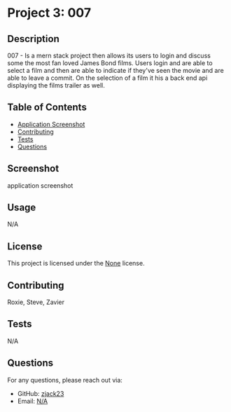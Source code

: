 # Project 3: 007


## Description

007 - Is a mern stack project then allows its users to login and discuss some the most fan loved James Bond films. Users login and are able to select a film and then are able to indicate if they've seen the movie and are able to leave a commit. On the selection of a film it his a back end api displaying the films trailer as well. 

## Table of Contents

- [Application Screenshot](#Screenshot)
- [Contributing](#contributing)
- [Tests](#tests)
- [Questions](#questions)

## Screenshot

application screenshot 

## Usage

N/A

## License

This project is licensed under the [None](https://opensource.org/licenses/None) license.

## Contributing

Roxie, Steve, Zavier

## Tests

N/A

## Questions

For any questions, please reach out via:

- GitHub: [zjack23](https://github.com/zjack23)
- Email: [N/A](mailto:N/A)
